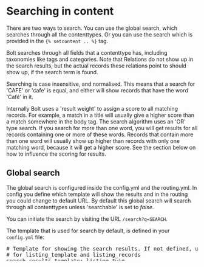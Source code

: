 Searching in content
====================

There are two ways to search. You can use the global search, which searches
through all the contenttypes. Or you can use the search which is provided in the
`{% setcontent .. %}` tag. 

Bolt searches through all fields that a contenttype has, including taxonomies
like tags and categories. Note that Relations do not show up in the search
results, but the actual records these relations point to should show up, if the
search term is found.

Searching is case insensitive, and normalised. This means that a search for
'CAFE' or 'cafe' is equal, and either will show records that have the word
'Café' in it.

Internally Bolt uses a 'result weight' to assign a score to all matching
records. For example, a match in a title will usually give a higher score than a
match somewhere in the body tag. The search algorithm uses an 'OR' type search.
If you search for more than one word, you will get results for all records
containing one or more of these words. Records that contain more than one word
will usually show up higher than records with only one matching word, because it
will get a higher score. See the section below on how to influence the scoring
for results.



## Global search

The global search is configured inside the config.yml and the routing.yml. In
config you define which template will show the results and in the routing you
could change to default URL. By default this global search will search through
all contenttypes unless 'searchable' is set to _false_.

You can initiate the search by visiting the URL `/search?q=SEARCH`. 

The template that is used for search by default, is defined in your `config.yml`
file:

<pre class="brush: plain">
# Template for showing the search results. If not defined, uses the settings
# for listing_template and listing_records
search_results_template: listing.twig
search_results_records: 10
</pre>

In the template you have access to three variables:

  - **records** - the search result records
  - **search** - the sanitized search query
  - **searchresult** - an array with various values regarding your search

Example use case:

<pre class="brush: html">
<p>
    {{ searchresult.no_of_results }} results for {{ search }} found.
</p>

<ol>
{% for record in records %}
    <li>
        <a href="{{ record.link }}">{{ record.title }}</a>
        <!-- {{ record.searchresultweight }} - this returns the index-score or 
        weight of the result, an indication of the relevance }} -->
    </li>
{% endfor %}
</ol>
</pre>

The search added one 'special' value added to each record:
`record.searchresultweight`. The results are sorted on this value, as it's an
indication to how good it matched. In the default implementation it returns a
score of how good the search terms matched against a record. For instance, if
the search term was **exactly** the title it returns a higher score then when it
only matched some part of the title or body text. 

The other two variables are `search` which returns a sanitized query, which is
the actual query that ran. And `searchresult` which contain various values
useful to show.

  - **searchresult.no&#x5f;of&#x5f;results** - number of actual results (ignores paging of course) 
  - **searchresult.query** - the decoded and parsed query as an array. 
  - **searchresult.results** - the search results, same as `records`

## `{% setcontent %}` search

This search allows you to specify exactly where the search should look. It works
just like a normal `{% setcontent %}`.

Some examples:

<pre class="brush: html">
{# search for 'Waldo' in the contenttype 'pages' #}
{% setcontent results = 'pages/search' where { filter: 'waldo' } %}

{# search for 'Waldo' in the contenttype 'pages' and return only the first 5 results #}
{% setcontent results = 'pages/search/5' where { filter: 'waldo' } %}

{# search for 'Waldo' in the contenttype 'pages' and the contenttype 'entries' #}
{% setcontent results = '(pages,entries)/search' where { filter: 'waldo' } %}
</pre>

If you're not getting the results you're expecting, use `{{ print(results) }}`
to dump the set of results, or add the `printquery` parameter at the end of the
`{% setcontent %}`-tag.

## Influencing the scores

All results are sorted on the `searchresultweight` value, which is set by Bolt's
search algortihm as a score of how "good" the match is. In the default
implementation it returns a score of how well the search terms matched against a
record. For instance, if the search term was **exactly** the title it returns a
higher score then when it only matched some part of the title or body text. A
match in a title field also scores higher than a result in the body text
somewhere.

Optionally, you can set the scoring for fields and taxonomies, to change the
scoring for a match in those fields or taxonomies. In our opinion, you seldomly
need to adjust these scorings manually, and it suffices to use the defaults. By
default, a match in any field in the contenttype gets a base score of '50'. A
match in the title gets a base score of '100', and a matching taxonomy gets a
base score of '75'.

You can override these scores in the config files for the contenttypes and
taxonomies. For example, in `contenttypes.yml`:

<pre class="brush: plain">
pages:
    name: Pages
    singular_name: page
    fields:
        title:
            type: text
            class: large
            searchweight: 20
        html:
            type: html
            height: 150px
            searchweight: 100
</pre>

Or in `taxonomy.yml`:

<pre class="brush: plain">
tags:
    slug: tags
    singular_slug: tag
    behaves_like: tags
    searchweight: 80
</pre>
